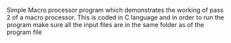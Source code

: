 Simple Macro processor program which demonstrates the working of pass 2 of a macro processor.
This is coded in C language and in order to run the program make sure all the input files are in the same folder as of the program file
